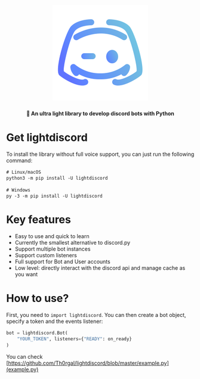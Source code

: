 <h1 align="center">
  <br>
  <img src="/logo.svg?raw=true" alt="LightDiscord" width="256">
  <br>
</h1>


<h4 align="center">🤖 An ultra light library to develop discord bots with Python</h4>

# Get lightdiscord

To install the library without full voice support, you can just run the following command:
```console
# Linux/macOS
python3 -m pip install -U lightdiscord

# Windows
py -3 -m pip install -U lightdiscord
```

# Key features

* Easy to use and quick to learn
* Currently the smallest alternative to discord.py
* Support multiple bot instances
* Support custom listeners
* Full support for Bot and User accounts
* Low level: directly interact with the discord api and manage cache as you want

# How to use?

First, you need to ``import lightdiscord``. You can then create a bot object, specify a token and the events listener:
```python
bot = lightdiscord.Bot(
    "YOUR_TOKEN", listeners={"READY": on_ready}
)
```


You can check [https://github.com/Th0rgal/lightdiscord/blob/master/example.py](example.py)